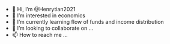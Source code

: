 - 👋 Hi, I’m @Henrytian2021
- 👀 I’m interested in economics 
- 🌱 I’m currently learning flow of funds and income distribution
- 💞️ I’m looking to collaborate on ...
- 📫 How to reach me ...

<!---
Henrytian2021/Henrytian2021 is a ✨ special ✨ repository because its `README.md` (this file) appears on your GitHub profile.
You can click the Preview link to take a look at your changes.
--->
